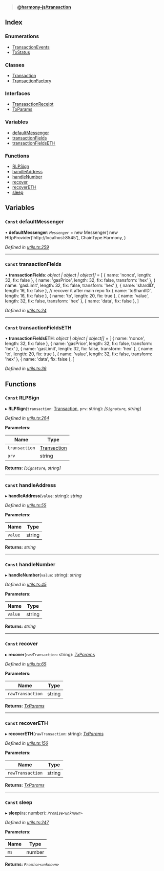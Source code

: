> **[@harmony-js/transaction](README.md)**

## Index

### Enumerations

* [TransactionEvents](enums/transactionevents.md)
* [TxStatus](enums/txstatus.md)

### Classes

* [Transaction](classes/transaction.md)
* [TransactionFactory](classes/transactionfactory.md)

### Interfaces

* [TransasctionReceipt](interfaces/transasctionreceipt.md)
* [TxParams](interfaces/txparams.md)

### Variables

* [defaultMessenger](README.md#const-defaultmessenger)
* [transactionFields](README.md#const-transactionfields)
* [transactionFieldsETH](README.md#const-transactionfieldseth)

### Functions

* [RLPSign](README.md#const-rlpsign)
* [handleAddress](README.md#const-handleaddress)
* [handleNumber](README.md#const-handlenumber)
* [recover](README.md#const-recover)
* [recoverETH](README.md#const-recovereth)
* [sleep](README.md#const-sleep)

## Variables

### `Const` defaultMessenger

• **defaultMessenger**: *`Messenger`* =  new Messenger(
  new HttpProvider('http://localhost:8545'),
  ChainType.Harmony,
)

*Defined in [utils.ts:259](https://github.com/FireStack-Lab/Harmony-sdk-core/blob/edb8e7a/packages/harmony-transaction/src/utils.ts#L259)*

___

### `Const` transactionFields

• **transactionFields**: *object | object | object[]* =  [
  { name: 'nonce', length: 32, fix: false },
  { name: 'gasPrice', length: 32, fix: false, transform: 'hex' },
  { name: 'gasLimit', length: 32, fix: false, transform: 'hex' },
  { name: 'shardID', length: 16, fix: false },
  // recover it after main repo fix
  { name: 'toShardID', length: 16, fix: false },
  { name: 'to', length: 20, fix: true },
  { name: 'value', length: 32, fix: false, transform: 'hex' },
  { name: 'data', fix: false },
]

*Defined in [utils.ts:24](https://github.com/FireStack-Lab/Harmony-sdk-core/blob/edb8e7a/packages/harmony-transaction/src/utils.ts#L24)*

___

### `Const` transactionFieldsETH

• **transactionFieldsETH**: *object | object | object[]* =  [
  { name: 'nonce', length: 32, fix: false },
  { name: 'gasPrice', length: 32, fix: false, transform: 'hex' },
  { name: 'gasLimit', length: 32, fix: false, transform: 'hex' },
  { name: 'to', length: 20, fix: true },
  { name: 'value', length: 32, fix: false, transform: 'hex' },
  { name: 'data', fix: false },
]

*Defined in [utils.ts:36](https://github.com/FireStack-Lab/Harmony-sdk-core/blob/edb8e7a/packages/harmony-transaction/src/utils.ts#L36)*

## Functions

### `Const` RLPSign

▸ **RLPSign**(`transaction`: [Transaction](classes/transaction.md), `prv`: string): *[`Signature`, string]*

*Defined in [utils.ts:264](https://github.com/FireStack-Lab/Harmony-sdk-core/blob/edb8e7a/packages/harmony-transaction/src/utils.ts#L264)*

**Parameters:**

Name | Type |
------ | ------ |
`transaction` | [Transaction](classes/transaction.md) |
`prv` | string |

**Returns:** *[`Signature`, string]*

___

### `Const` handleAddress

▸ **handleAddress**(`value`: string): *string*

*Defined in [utils.ts:55](https://github.com/FireStack-Lab/Harmony-sdk-core/blob/edb8e7a/packages/harmony-transaction/src/utils.ts#L55)*

**Parameters:**

Name | Type |
------ | ------ |
`value` | string |

**Returns:** *string*

___

### `Const` handleNumber

▸ **handleNumber**(`value`: string): *string*

*Defined in [utils.ts:45](https://github.com/FireStack-Lab/Harmony-sdk-core/blob/edb8e7a/packages/harmony-transaction/src/utils.ts#L45)*

**Parameters:**

Name | Type |
------ | ------ |
`value` | string |

**Returns:** *string*

___

### `Const` recover

▸ **recover**(`rawTransaction`: string): *[TxParams](interfaces/txparams.md)*

*Defined in [utils.ts:65](https://github.com/FireStack-Lab/Harmony-sdk-core/blob/edb8e7a/packages/harmony-transaction/src/utils.ts#L65)*

**Parameters:**

Name | Type |
------ | ------ |
`rawTransaction` | string |

**Returns:** *[TxParams](interfaces/txparams.md)*

___

### `Const` recoverETH

▸ **recoverETH**(`rawTransaction`: string): *[TxParams](interfaces/txparams.md)*

*Defined in [utils.ts:156](https://github.com/FireStack-Lab/Harmony-sdk-core/blob/edb8e7a/packages/harmony-transaction/src/utils.ts#L156)*

**Parameters:**

Name | Type |
------ | ------ |
`rawTransaction` | string |

**Returns:** *[TxParams](interfaces/txparams.md)*

___

### `Const` sleep

▸ **sleep**(`ms`: number): *`Promise<unknown>`*

*Defined in [utils.ts:247](https://github.com/FireStack-Lab/Harmony-sdk-core/blob/edb8e7a/packages/harmony-transaction/src/utils.ts#L247)*

**Parameters:**

Name | Type |
------ | ------ |
`ms` | number |

**Returns:** *`Promise<unknown>`*